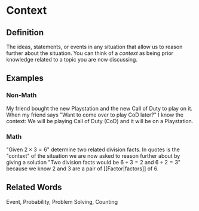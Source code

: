 # Context
## Definition

The ideas, statements, or events in any situation that allow us to reason further about the situation. You can think of a *context* as being prior knowledge related to a topic you are now discussing.

## Examples

### Non-Math

My friend bought the new Playstation and the new Call of Duty to play on it. When my friend says "Want to come over to play CoD later?" I know the context:  We will be playing Call of Duty (CoD) and it will be on a Playstation.

### Math

"Given $2\times 3 = 6$" determine two related division facts. In quotes is the "context" of the situation we are now asked to reason further about by giving a solution "Two division facts would be $6\div 3=2$ and $6\div 2=3$" because we know $2$ and $3$ are a pair of [[Factor|factors]] of 6.

## Related Words

Event, Probability, Problem Solving, Counting